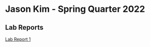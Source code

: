 # Jason Kim - Spring Quarter 2022
## Lab Reports
[Lab Report 1](https://jsn3.github.io/cse15l-lab-reports/lab-report-1-week-2.html)
